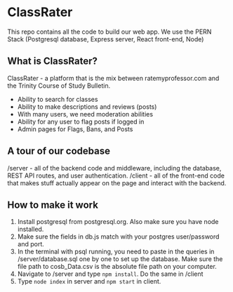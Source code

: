 # ClassRater

This repo contains all the code to build our web app. We use the PERN Stack (Postgresql database, Express server, React front-end, Node)

## What is ClassRater?

ClassRater - a platform that is the mix between ratemyprofessor.com and the Trinity Course of Study Bulletin.

- Ability to search for classes
- Ability to make descriptions and reviews (posts)
- With many users, we need moderation abilities
- Ability for any user to flag posts if logged in
- Admin pages for Flags, Bans, and Posts

## A tour of our codebase

/server - all of the backend code and middleware, including the database, REST API routes, and user authentication.
/client - all of the front-end code that makes stuff actually appear on the page and interact with the backend.

## How to make it work
1. Install postgresql from postgresql.org. Also make sure you have node installed.
2. Make sure the fields in db.js match with your postgres user/password and port.
3. In the terminal with psql running, you need to paste in the queries in /server/database.sql one by one to set up the database. Make sure the file path to cosb_Data.csv is the absolute file path on your computer.
4. Navigate to /server and type ```npm install```. Do the same in /client
5. Type ```node index``` in server and ```npm start``` in client.